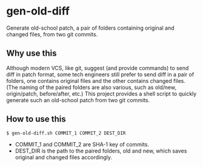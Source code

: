 # gen-old-diff
Generate old-school patch, a pair of folders containing original and changed files, from two git commits.

## Why use this
Although modern VCS, like git, suggest (and provide commands) to send diff in patch format, some tech engineers still prefer to send diff in a pair of folders, one contains original files and the other contains changed files.
(The naming of the paired folders are also various, such as old/new, origin/patch, before/after, etc.)
This project provides a shell script to quickly generate such an old-school patch from two git commits.

## How to use this
```
$ gen-old-diff.sh COMMIT_1 COMMIT_2 DEST_DIR
```
* COMMIT_1 and COMMIT_2 are SHA-1 key of commits.
* DEST_DIR is the path to the paired folders, old and new, which saves original and changed files accordingly. 

